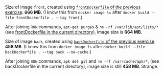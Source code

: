 Size of image `front`, created using [`frontDockerfile` of the previous exercise](https://github.com/zabop/devopswithdocker/blob/master/part3/ex5/frontDockerfile): **666 MB**. (I know this from `docker image ls` after `docker build --file frontDockerfile . --tag front`.)

After joining `RUN` commands, `apt-get purge`s & `rm -rf /var/lib/apt/lists/*` (see [frontDockerfile in the current directory](https://github.com/zabop/devopswithdocker/blob/master/part3/ex6/frontDockerfile)), image size is **664 MB**.

Size of image `back`, created using [`backDockerfile` of the previous exercise](https://github.com/zabop/devopswithdocker/blob/master/part3/ex5/backDockerfile): **458 MB**. (I know this from `docker image ls` after `docker build --file backDockerfile . --tag back --no-cache`.)

After joining `RUN` commands, `apk del git` and `rm -rf /var/cache/apk/*`, (see backDockerfile in the current directory), image size is still **458 MB**. Strange.
